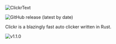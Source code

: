 ![ClickrText](https://github.com/user-attachments/assets/2b887c59-9b50-43bc-b38f-7e318dbde134)

![GitHub release (latest by date)](https://img.shields.io/github/v/release/xSwezan/Clickr)

Clickr is a blazingly fast auto clicker written in Rust.

![v1.1.0](https://github.com/user-attachments/assets/0cdb4f55-eaa5-460a-a48d-499491286ee5)
